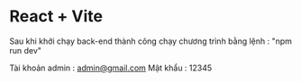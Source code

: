 # React + Vite

Sau khi khởi chạy back-end thành công chạy chương trình bằng lệnh : "npm run dev"

Tài khoản admin : admin@gmail.com
Mật khẩu : 12345
